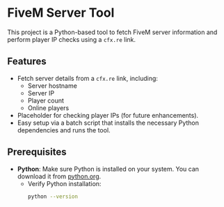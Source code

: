 # FiveM Server Tool

This project is a Python-based tool to fetch FiveM server information and perform player IP checks using a `cfx.re` link.

## Features

- Fetch server details from a `cfx.re` link, including:
  - Server hostname
  - Server IP
  - Player count
  - Online players
- Placeholder for checking player IPs (for future enhancements).
- Easy setup via a batch script that installs the necessary Python dependencies and runs the tool.

## Prerequisites

- **Python**: Make sure Python is installed on your system. You can download it from [python.org](https://www.python.org/downloads/).
  - Verify Python installation: 
    ```bash
    python --version
    ```
